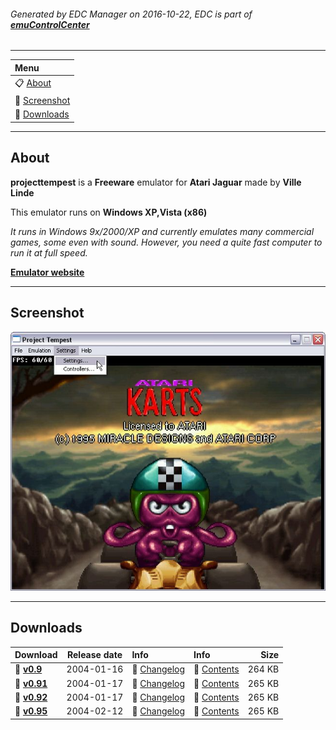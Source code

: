 ###### Generated by EDC Manager on 2016-10-22, EDC is part of [**emuControlCenter**](https://github.com/PhoenixInteractiveNL/emuControlCenter/wiki)
***
| **Menu** |
|:---------|
| :clipboard: [About](#about) |
| :sunrise: [Screenshot](#screenshot) |
| :floppy_disk: [Downloads](#downloads) |
***
## About
**projecttempest** is a **Freeware** emulator for **Atari Jaguar** made by **Ville Linde**

This emulator runs on **Windows XP,Vista (x86)**

_It runs in Windows 9x/2000/XP and currently emulates many commercial games, some even with sound. However, you need a quite fast computer to run it at full speed._

[**Emulator website**](http://pt.emuunlim.com/)
***
## Screenshot
![](https://raw.githubusercontent.com/PhoenixInteractiveNL/edc-masterhook/master/downloadhooks/projecttempest/projecttempest_screen.jpg)
***
## Downloads
| Download | Release date  | Info       | Info       | Size       |
|:---------|:-------------:|:-----------|:-----------|-----------:|
| :floppy_disk: [**v0.9**](https://github.com/PhoenixInteractiveNL/edc-repo0001/raw/master/projecttempest/0.9.7z) | 2004-01-16 | :page_facing_up: [Changelog](https://github.com/PhoenixInteractiveNL/edc-repo0001/blob/master/tronds/projecttempest/0.9_changelog.txt) | :mag_right: [Contents](https://github.com/PhoenixInteractiveNL/edc-repo0001/blob/master/tronds/projecttempest/0.9_contents.txt) | 264 KB |
| :floppy_disk: [**v0.91**](https://github.com/PhoenixInteractiveNL/edc-repo0001/raw/master/projecttempest/0.91.7z) | 2004-01-17 | :page_facing_up: [Changelog](https://github.com/PhoenixInteractiveNL/edc-repo0001/blob/master/tronds/projecttempest/0.91_changelog.txt) | :mag_right: [Contents](https://github.com/PhoenixInteractiveNL/edc-repo0001/blob/master/tronds/projecttempest/0.91_contents.txt) | 265 KB |
| :floppy_disk: [**v0.92**](https://github.com/PhoenixInteractiveNL/edc-repo0001/raw/master/projecttempest/0.92.7z) | 2004-01-17 | :page_facing_up: [Changelog](https://github.com/PhoenixInteractiveNL/edc-repo0001/blob/master/tronds/projecttempest/0.92_changelog.txt) | :mag_right: [Contents](https://github.com/PhoenixInteractiveNL/edc-repo0001/blob/master/tronds/projecttempest/0.92_contents.txt) | 265 KB |
| :floppy_disk: [**v0.95**](https://github.com/PhoenixInteractiveNL/edc-repo0001/raw/master/projecttempest/0.95.7z) | 2004-02-12 | :page_facing_up: [Changelog](https://github.com/PhoenixInteractiveNL/edc-repo0001/blob/master/tronds/projecttempest/0.95_changelog.txt) | :mag_right: [Contents](https://github.com/PhoenixInteractiveNL/edc-repo0001/blob/master/tronds/projecttempest/0.95_contents.txt) | 265 KB |
